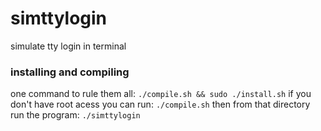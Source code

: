 # simttylogin
simulate tty login in terminal
### installing and compiling
one command to rule them all:
`./compile.sh && sudo ./install.sh`
if you don't have root acess you can run:
`./compile.sh`
then from that directory run the program:
`./simttylogin`

